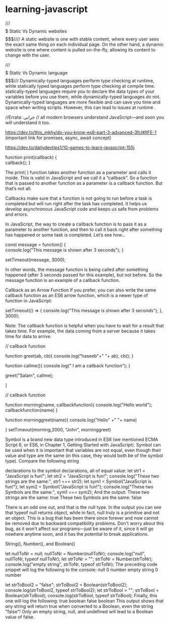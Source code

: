 # learning-javascript
///$$$$$$$$$$$$$$$$$$$$$         Static Vs Dynamic websites      $$$$$$$$$$$$$$$$$$$$$$$////
A static website is one with stable content, where every user sees the exact same thing on each individual page.
On the other hand, a dynamic website is one where content is pulled on-the-fly, allowing its content to change with the user.

///$$$$$$$$$$$$$$$$$$$$$         Static Vs Dynamic language      $$$$$$$$$$$$$$$$$$$$$$$///
 Dynamically-typed languages perform type checking at runtime, while statically typed languages perform type checking at compile time.
 statically-typed languages require you to declare the data types of your variables before you use them, while dynamically-typed languages do not.
 Dynamically-typed languages are more flexible and can save you time and space when writing scripts. However, this can lead to issues at runtime .
 
 
 
 
 
 
 
 //Errata:  خرابی
 // all modern browsers understand JavaScript—and soon you will understand it too.




https://dev.to/this_mkhy/do-you-know-es6-part-3-advanced-3fcl#IIFE-1   (important link for promises, async, await concept)









https://dev.to/dailydevtips1/10-games-to-learn-javascript-155j
















function print(callback) {  
    callback();
}

The print( ) function takes another function as a parameter and calls it inside. This is valid in JavaScript and we call it a “callback”. So a function that is passed to another function as a parameter is a callback function. But that’s not all.


Callbacks make sure that a function is not going to run before a task is completed but will run right after the task has completed. It helps us develop asynchronous JavaScript code and keeps us safe from problems and errors.

In JavaScript, the way to create a callback function is to pass it as a parameter to another function, and then to call it back right after something has happened or some task is completed. Let’s see how…


const message = function() {  
    console.log("This message is shown after 3 seconds");
}
 
setTimeout(message, 3000);



In other words, the message function is being called after something happened (after 3 seconds passed for this example), but not before. So the message function is an example of a callback function.


Callback as an Arrow Function
If you prefer, you can also write the same callback function as an ES6 arrow function, which is a newer type of function in JavaScript:

setTimeout(() => { 
    console.log("This message is shown after 3 seconds");
}, 3000);


Note: The callback function is helpful when you have to wait for a result that takes time. For example, the data coming from a server because it takes time for data to arrive.


// callback function

function greet(ab, cb){
       console.log("haseeb"+" "+ ab);
       cb();
}

function callme(){
       console.log(" I am a callback function");
}

greet("Salam", callme);

]





// callback function

function morning(name, callbackfunction){
       console.log("Hello world");
       callbackfunction(name)
}

function morninggreet(name){
       console.log("Hello" +" "+ name)

}
setTimeout(morning,2000, "John", morninggreet)







Symbol is a brand new data type introduced in ES6 (we mentioned ECMA Script 6,
or ES6, in Chapter 1, Getting Started with JavaScript). Symbol can be used when it is
important that variables are not equal, even though their value and type are the same
(in this case, they would both be of the symbol type). Compare the following string

declarations to the symbol declarations, all of equal value:
let str1 = "JavaScript is fun!";
let str2 = "JavaScript is fun!";
console.log("These two strings are the same:", str1 === str2);
let sym1 = Symbol("JavaScript is fun!");
let sym2 = Symbol("JavaScript is fun!");
console.log("These two Symbols are the same:", sym1 === sym2);
And the output:
These two strings are the same: true
These two Symbols are the same: false




There is an odd one out, and that is the null type. In the output you can see that
typeof null returns object, while in fact, null truly is a primitive and not an object.
This is a bug that has been there since forever and now cannot be removed due to
backward compatibility problems. Don't worry about this bug, as it won't affect our
programs—just be aware of it, since it will go nowhere anytime soon, and it has the
potential to break applications.




String(), Number(), and Boolean()

let nullToNr = null;
nullToNr = Number(nullToNr);
console.log("null", nullToNr, typeof nullToNr);
let strToNr = "";
strToNr = Number(strToNr);
console.log("empty string", strToNr, typeof strToNr);
The preceding code snippet will log the following to the console:
null 0 number
empty string 0 number



let strToBool2 = "false";
strToBool2 = Boolean(strToBool2);
console.log(strToBool2, typeof strToBool2);
let strToBool = "";
strToBool = Boolean(strToBool);
console.log(strToBool, typeof strToBool);
Finally, this one will log the following:
true boolean
false boolean
This output shows that any string will return true when converted to a Boolean,
even the string "false"! Only an empty string, null, and undefined will lead to a
Boolean value of false.
